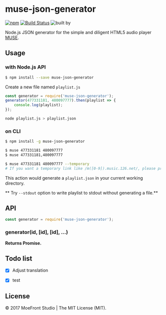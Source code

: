 # muse-json-generator

[![npm](https://img.shields.io/npm/v/muse-json-generator.svg?style=flat)](https://www.npmjs.com/package/muse-json-generator)
[![Build Status](https://travis-ci.org/moefront/muse-json-generator.svg?branch=master)](https://travis-ci.org/moefront/muse-json-generator)
![built by](https://img.shields.io/badge/built_by-MoeFront-ff69b4.svg)

Node.js JSON generator for the simple and diligent HTML5 audio player [MUSE](https://github.com/moefront/muse).


## Usage

### with Node.js API
```bash
$ npm install --save muse-json-generator
```

Create a new file named `playlist.js`

```js
const generator = require('muse-json-generator');
generator(477331181, 480097777).then(playlist => {
	console.log(playlist);
});
```

```bash
node playlist.js > playlist.json
```

### on CLI
```bash
$ npm install -g muse-json-generator
```

```bash
$ muse 477331181 480097777
$ muse 477331181,480097777

$ muse 477331181 480097777 --temporary 
# If you want a temporary link like /m([0-9]).music.126.net/, please provide this option.
```

This action would generate a `playlist.json` in your current working directory.

** Try `--stdout` option to write playlist to stdout without generating a file.**

## API

```js
const generator = require('muse-json-generator');
```
### generator(id, [id], [id], ...)

**Returns Promise.**


## Todo list

 - [x] Adjust translation
 - [x] test


## License

&copy; 2017 MoeFront Studio | The MIT License (MIT).
